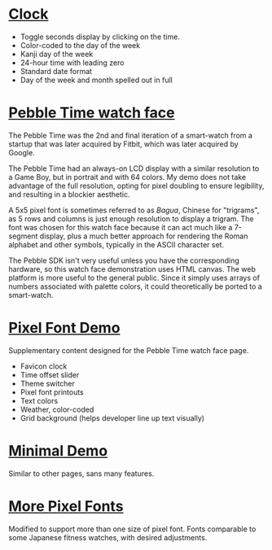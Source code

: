 # [Clock](https://vezquex.github.io/clock)
- Toggle seconds display by clicking on the time.
- Color-coded to the day of the week
- Kanji day of the week
- 24-hour time with leading zero
- Standard date format
- Day of the week and month spelled out in full

# [Pebble Time watch face](https://vezquex.github.io/clock/watch-canvas.html)

The Pebble Time was the 2nd and final iteration of a smart-watch from a startup that was later acquired by Fitbit, which was later acquired by Google.

The Pebble Time had an always-on LCD display with a similar resolution to a Game Boy, but in portrait and with 64 colors. My demo does not take advantage of the full resolution, opting for pixel doubling to ensure legibility, and resulting in a blockier aesthetic.

A 5x5 pixel font is sometimes referred to as _Bagua_, Chinese for "trigrams", as 5 rows and columns is just enough resolution to display a trigram. The font was chosen for this watch face because it can act much like a 7-segment display, plus a much better approach for rendering the Roman alphabet and other symbols, typically in the ASCII character set.

The Pebble SDK isn't very useful unless you have the corresponding hardware, so this watch face demonstration uses HTML canvas. The web platform is more useful to the general public. Since it simply uses arrays of numbers associated with palette colors, it could theoretically be ported to a smart-watch.

# [Pixel Font Demo](https://vezquex.github.io/clock/demo.html)

Supplementary content designed for the Pebble Time watch face page.

- Favicon clock
- Time offset slider
- Theme switcher
- Pixel font printouts
- Text colors
- Weather, color-coded
- Grid background (helps developer line up text visually)

# [Minimal Demo](https://vezquex.github.io/clock/minimal.html)
Similar to other pages, sans many features.

# [More Pixel Fonts](https://vezquex.github.io/clock/mip.html)
Modified to support more than one size of pixel font. Fonts comparable to some Japanese fitness watches, with desired adjustments.
